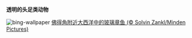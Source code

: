 
**透明的头足类动物**

![bing-wallpaper](https://www.bing.com/th?id=OHR.GlassOctopus_ZH-CN6853414529_1920x1080.jpg)
[佛得角附近大西洋中的玻璃章鱼 (© Solvin Zankl/Minden Pictures)](https://www.bing.com/search?q=%E7%8E%BB%E7%92%83%E7%AB%A0%E9%B1%BC&amp;form=hpcapt&amp;mkt=zh-cn)
  